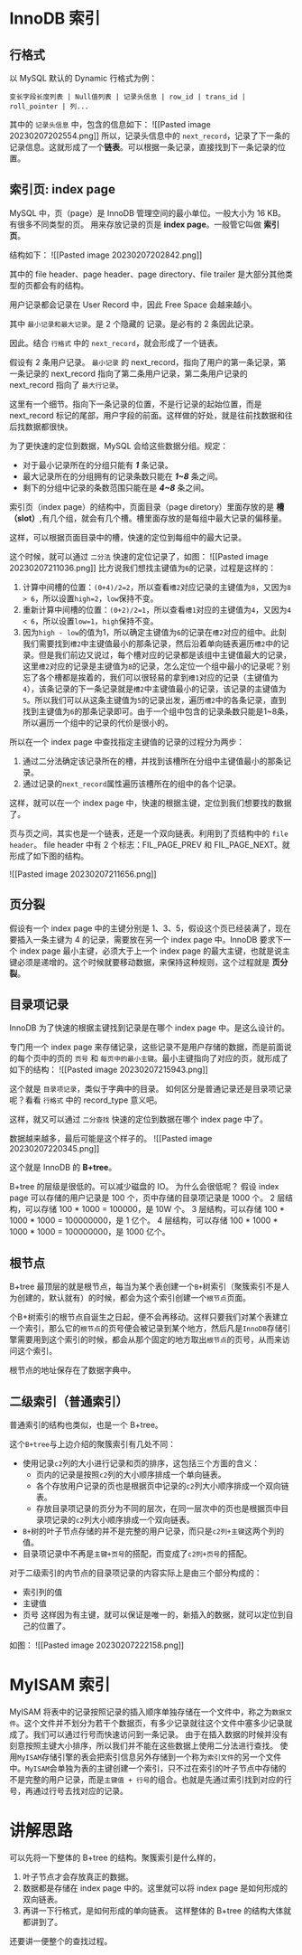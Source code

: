 # InnoDB 索引

## 行格式
以 MySQL 默认的 Dynamic 行格式为例：
```
变长字段长度列表 | Null值列表 | 记录头信息 | row_id | trans_id | roll_pointer | 列...
```

其中的 `记录头信息` 中，包含的信息如下：
![[Pasted image 20230207202554.png]]
所以，记录头信息中的 `next_record`，记录了下一条的记录信息。这就形成了一个**链表**。可以根据一条记录，直接找到下一条记录的位置。

## 索引页: index page


MySQL 中，页（page）是 InnoDB 管理空间的最小单位。一般大小为 16 KB。有很多不同类型的页。
用来存放记录的页是 **index page**。一般管它叫做 **索引页**。

结构如下：
![[Pasted image 20230207202842.png]]

其中的 file header、page header、page directory、file trailer 是大部分其他类型的页都会有的结构。

用户记录都会记录在 User Record 中，因此 Free Space 会越来越小。

其中 `最小记录和最大记录`。是 2 个隐藏的 记录。是必有的 2 条因此记录。

因此。结合 `行格式` 中的 `next_record`，就会形成了一个链表。

假设有 2 条用户记录。
`最小记录` 的 next_record，指向了用户的第一条记录，第一条记录的 next_record 指向了第二条用户记录，第二条用户记录的 next_record 指向了 `最大行记录`。

这里有一个细节。指向下一条记录的位置，不是行记录的起始位置，而是 next_record 标记的尾部，用户字段的前面。这样做的好处，就是往前找数据和往后找数据都很快。

为了更快速的定位到数据，MySQL 会给这些数据分组。规定：
- 对于最小记录所在的分组只能有 _**1**_ 条记录。
- 最大记录所在的分组拥有的记录条数只能在 _**1~8**_ 条之间。
- 剩下的分组中记录的条数范围只能在是 _**4~8**_ 条之间。

索引页（index page）的结构中，页面目录（page diretory）里面存放的是 **槽（slot）**,有几个组，就会有几个槽。槽里面存放的是每组中最大记录的偏移量。

这样，可以根据页面目录中的槽，快速的定位到每组中的最大记录。

这个时候，就可以通过 `二分法` 快速的定位记录了，如图：
![[Pasted image 20230207211036.png]]
比方说我们想找主键值为`6`的记录，过程是这样的：
1.  计算中间槽的位置：`(0+4)/2=2`，所以查看`槽2`对应记录的主键值为`8`，又因为`8 > 6`，所以设置`high=2`，`low`保持不变。
2.  重新计算中间槽的位置：`(0+2)/2=1`，所以查看`槽1`对应的主键值为`4`，又因为`4 < 6`，所以设置`low=1`，`high`保持不变。
3.  因为`high - low`的值为1，所以确定主键值为`6`的记录在`槽2`对应的组中。此刻我们需要找到`槽2`中主键值最小的那条记录，然后沿着单向链表遍历`槽2`中的记录。但是我们前边又说过，每个槽对应的记录都是该组中主键值最大的记录，这里`槽2`对应的记录是主键值为`8`的记录，怎么定位一个组中最小的记录呢？别忘了各个槽都是挨着的，我们可以很轻易的拿到`槽1`对应的记录（主键值为`4`），该条记录的下一条记录就是`槽2`中主键值最小的记录，该记录的主键值为`5`。所以我们可以从这条主键值为`5`的记录出发，遍历`槽2`中的各条记录，直到找到主键值为`6`的那条记录即可。由于一个组中包含的记录条数只能是1~8条，所以遍历一个组中的记录的代价是很小的。

所以在一个 index page 中查找指定主键值的记录的过程分为两步：
1.  通过二分法确定该记录所在的槽，并找到该槽所在分组中主键值最小的那条记录。
2.  通过记录的`next_record`属性遍历该槽所在的组中的各个记录。


这样，就可以在一个 index page 中，快速的根据主键，定位到我们想要找的数据了。


页与页之间，其实也是一个链表，还是一个双向链表。利用到了页结构中的 `file header`。
file header 中有 2 个标志：FIL_PAGE_PREV 和 FIL_PAGE_NEXT。就形成了如下图的结构。

![[Pasted image 20230207211656.png]]

## 页分裂

假设有一个 index page 中的主键分别是 1、3、5，假设这个页已经装满了，现在要插入一条主键为 4 的记录，需要放在另一个 index page 中。InnoDB 要求下一个 index page 最小主键，必须大于上一个 index page 的最大主键，也就是说主键必须是递增的。这个时候就要移动数据，来保持这种规则，这个过程就是 **页分裂**。



## 目录项记录

InnoDB 为了快速的根据主键找到记录是在哪个 index page 中。是这么设计的。

专门用一个 index page 来存储记录，这些记录不是用户存储的数据，而是前面说的每个页中的页的 `页号` 和 `每页中的最小主键`。最小主键指向了对应的页，就形成了如下的结构：
![[Pasted image 20230207215943.png]]

这个就是 `目录项记录`，类似于字典中的目录。
如何区分是普通记录还是目录项记录呢？看看 `行格式` 中的 record_type 意义吧。

这样，就又可以通过 `二分查找` 快速的定位到数据在哪个 index page 中了。

数据越来越多，最后可能是这个样子的。
![[Pasted image 20230207220345.png]]

这个就是 InnoDB 的 **B+tree**。

B+tree 的层级是很低的。可以减少磁盘的 IO。
为什么会很低呢？
假设 index page 可以存储的用户记录是 100 个，页中存储的目录项记录是 1000 个。
2 层结构，可以存储 100 * 1000 = 100000，是 10W 个。
3 层结构，可以存储 100 * 1000 * 1000 = 100000000，是 1 亿个。
4 层结构，可以存储 100 * 1000 * 1000 * 1000 = 100000000，是 1000 亿个。

## 根节点

B+tree 最顶层的就是根节点，每当为某个表创建一个`B+`树索引（聚簇索引不是人为创建的，默认就有）的时候，都会为这个索引创建一个`根节点`页面。

个B+树索引的根节点自诞生之日起，便不会再移动。这样只要我们对某个表建立一个索引，那么它的`根节点`的页号便会被记录到某个地方，然后凡是`InnoDB`存储引擎需要用到这个索引的时候，都会从那个固定的地方取出`根节点`的页号，从而来访问这个索引。

根节点的地址保存在了数据字典中。

## 二级索引（普通索引）

普通索引的结构也类似，也是一个 B+tree。

这个`B+tree`与上边介绍的聚簇索引有几处不同：

- 使用记录`c2`列的大小进行记录和页的排序，这包括三个方面的含义：
	- 页内的记录是按照`c2`列的大小顺序排成一个单向链表。
	- 各个存放用户记录的页也是根据页中记录的`c2`列大小顺序排成一个双向链表。
	- 存放目录项记录的页分为不同的层次，在同一层次中的页也是根据页中目录项记录的`c2`列大小顺序排成一个双向链表。
- `B+`树的叶子节点存储的并不是完整的用户记录，而只是`c2列+主键`这两个列的值。  
- 目录项记录中不再是`主键+页号`的搭配，而变成了`c2列+页号`的搭配。


对于二级索引的内节点的目录项记录的内容实际上是由三个部分构成的：
- 索引列的值
- 主键值
- 页号
这样因为有主键，就可以保证是唯一的，新插入的数据，就可以定位到自己的位置了。

如图：
![[Pasted image 20230207222158.png]]


# MyISAM 索引

MyISAM 将表中的记录按照记录的插入顺序单独存储在一个文件中，称之为`数据文件`。这个文件并不划分为若干个数据页，有多少记录就往这个文件中塞多少记录就成了。我们可以通过行号而快速访问到一条记录。
由于在插入数据的时候并没有刻意按照主键大小排序，所以我们并不能在这些数据上使用二分法进行查找。
使用`MyISAM`存储引擎的表会把索引信息另外存储到一个称为`索引文件`的另一个文件中。`MyISAM`会单独为表的主键创建一个索引，只不过在索引的叶子节点中存储的不是完整的用户记录，而是`主键值 + 行号`的组合。也就是先通过索引找到对应的行号，再通过行号去找对应的记录。

# 讲解思路

可以先将一下整体的 B+tree 的结构。聚簇索引是什么样的，
1. 叶子节点才会存放真正的数据。
2. 数据都是存储在 index page 中的。这里就可以将 index page 是如何形成的双向链表。
3. 再讲一下行格式，是如何形成的单向链表。
这样整体的 B+tree 的结构大体就都讲到了。

还要讲一便整个的查找过程。

